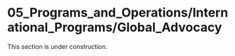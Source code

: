# 05_Programs_and_Operations/International_Programs/Global_Advocacy
This section is under construction.
